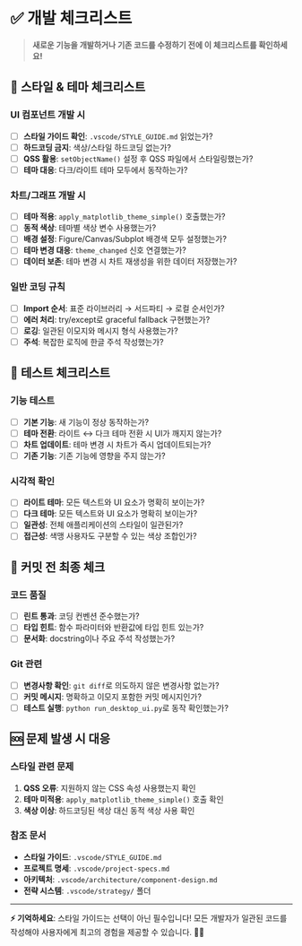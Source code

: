 # ✅ 개발 체크리스트

> **새로운 기능을 개발하거나 기존 코드를 수정하기 전에 이 체크리스트를 확인하세요!**

## 🎨 스타일 & 테마 체크리스트

### UI 컴포넌트 개발 시
- [ ] **스타일 가이드 확인**: `.vscode/STYLE_GUIDE.md` 읽었는가?
- [ ] **하드코딩 금지**: 색상/스타일 하드코딩 없는가?
- [ ] **QSS 활용**: `setObjectName()` 설정 후 QSS 파일에서 스타일링했는가?
- [ ] **테마 대응**: 다크/라이트 테마 모두에서 동작하는가?

### 차트/그래프 개발 시
- [ ] **테마 적용**: `apply_matplotlib_theme_simple()` 호출했는가?
- [ ] **동적 색상**: 테마별 색상 변수 사용했는가?
- [ ] **배경 설정**: Figure/Canvas/Subplot 배경색 모두 설정했는가?
- [ ] **테마 변경 대응**: `theme_changed` 신호 연결했는가?
- [ ] **데이터 보존**: 테마 변경 시 차트 재생성을 위한 데이터 저장했는가?

### 일반 코딩 규칙
- [ ] **Import 순서**: 표준 라이브러리 → 서드파티 → 로컬 순서인가?
- [ ] **에러 처리**: try/except로 graceful fallback 구현했는가?
- [ ] **로깅**: 일관된 이모지와 메시지 형식 사용했는가?
- [ ] **주석**: 복잡한 로직에 한글 주석 작성했는가?

## 🧪 테스트 체크리스트

### 기능 테스트
- [ ] **기본 기능**: 새 기능이 정상 동작하는가?
- [ ] **테마 전환**: 라이트 ↔ 다크 테마 전환 시 UI가 깨지지 않는가?
- [ ] **차트 업데이트**: 테마 변경 시 차트가 즉시 업데이트되는가?
- [ ] **기존 기능**: 기존 기능에 영향을 주지 않는가?

### 시각적 확인
- [ ] **라이트 테마**: 모든 텍스트와 UI 요소가 명확히 보이는가?
- [ ] **다크 테마**: 모든 텍스트와 UI 요소가 명확히 보이는가?
- [ ] **일관성**: 전체 애플리케이션의 스타일이 일관된가?
- [ ] **접근성**: 색맹 사용자도 구분할 수 있는 색상 조합인가?

## 🚀 커밋 전 최종 체크

### 코드 품질
- [ ] **린트 통과**: 코딩 컨벤션 준수했는가?
- [ ] **타입 힌트**: 함수 파라미터와 반환값에 타입 힌트 있는가?
- [ ] **문서화**: docstring이나 주요 주석 작성했는가?

### Git 관련
- [ ] **변경사항 확인**: `git diff`로 의도하지 않은 변경사항 없는가?
- [ ] **커밋 메시지**: 명확하고 이모지 포함한 커밋 메시지인가?
- [ ] **테스트 실행**: `python run_desktop_ui.py`로 동작 확인했는가?

## 🆘 문제 발생 시 대응

### 스타일 관련 문제
1. **QSS 오류**: 지원하지 않는 CSS 속성 사용했는지 확인
2. **테마 미적용**: `apply_matplotlib_theme_simple()` 호출 확인
3. **색상 이상**: 하드코딩된 색상 대신 동적 색상 사용 확인

### 참조 문서
- **스타일 가이드**: `.vscode/STYLE_GUIDE.md`
- **프로젝트 명세**: `.vscode/project-specs.md`
- **아키텍처**: `.vscode/architecture/component-design.md`
- **전략 시스템**: `.vscode/strategy/` 폴더

---

**⚡ 기억하세요**: 스타일 가이드는 선택이 아닌 필수입니다! 모든 개발자가 일관된 코드를 작성해야 사용자에게 최고의 경험을 제공할 수 있습니다. 🎨✨
